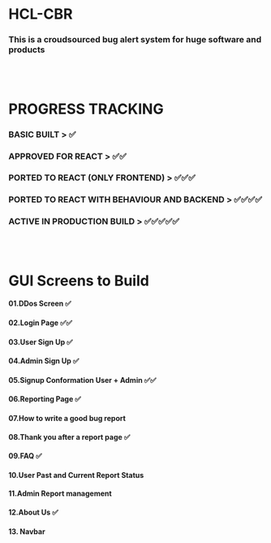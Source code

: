 # HCL-CBR

### This is a croudsourced bug alert system for huge software and products

<br/>
<br/>

# PROGRESS TRACKING

### BASIC BUILT                                      > ✅

### APPROVED FOR REACT                               > ✅✅

### PORTED TO REACT (ONLY FRONTEND)                  > ✅✅✅

### PORTED TO REACT WITH BEHAVIOUR AND BACKEND       > ✅✅✅✅

### ACTIVE IN PRODUCTION BUILD                       > ✅✅✅✅✅

<br/>
<br/>

# GUI Screens to Build

#### 01.DDos Screen     ✅

#### 02.Login Page      ✅✅

#### 03.User Sign Up   ✅

#### 04.Admin Sign Up   ✅

#### 05.Signup Conformation User + Admin  ✅✅

#### 06.Reporting Page      ✅

#### 07.How to write a good bug report

#### 08.Thank you after a report page  ✅

#### 09.FAQ     ✅

#### 10.User Past and Current Report Status

#### 11.Admin Report management

#### 12.About Us      ✅

#### 13. Navbar
